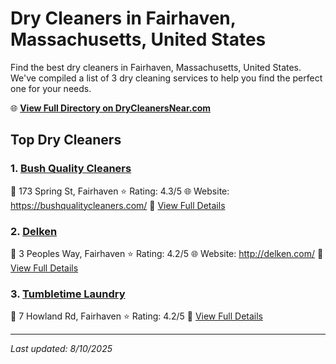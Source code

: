 # Dry Cleaners in Fairhaven, Massachusetts, United States

Find the best dry cleaners in Fairhaven, Massachusetts, United States. We've compiled a list of 3 dry cleaning services to help you find the perfect one for your needs.

🌐 **[View Full Directory on DryCleanersNear.com](https://drycleanersnear.com/city/US/Massachusetts/Fairhaven)**

## Top Dry Cleaners

### 1. [Bush Quality Cleaners](https://drycleanersnear.com/dryCleaner/6881941aa2f5b6ba0749a379/bush-quality-cleaners)
📍 173 Spring St, Fairhaven
⭐ Rating: 4.3/5
🌐 Website: https://bushqualitycleaners.com/
🔗 [View Full Details](https://drycleanersnear.com/dryCleaner/6881941aa2f5b6ba0749a379/bush-quality-cleaners)

### 2. [Delken](https://drycleanersnear.com/dryCleaner/688193bba2f5b6ba0749a017/delken)
📍 3 Peoples Way, Fairhaven
⭐ Rating: 4.2/5
🌐 Website: http://delken.com/
🔗 [View Full Details](https://drycleanersnear.com/dryCleaner/688193bba2f5b6ba0749a017/delken)

### 3. [Tumbletime Laundry](https://drycleanersnear.com/dryCleaner/68819426a2f5b6ba0749a3d7/tumbletime-laundry)
📍 7 Howland Rd, Fairhaven
⭐ Rating: 4.2/5
🔗 [View Full Details](https://drycleanersnear.com/dryCleaner/68819426a2f5b6ba0749a3d7/tumbletime-laundry)


---

*Last updated: 8/10/2025*
